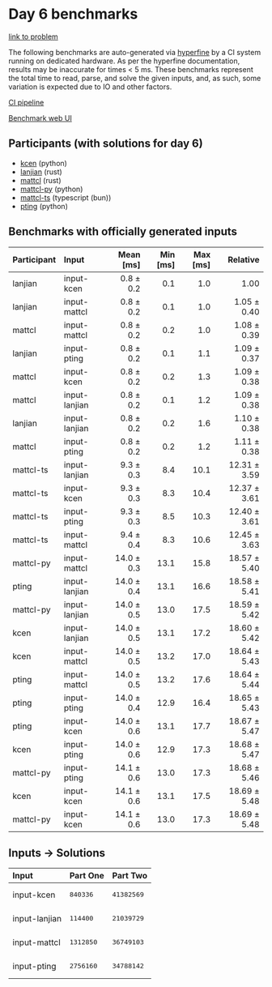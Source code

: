 # Day 6 benchmarks

[link to problem](https://adventofcode.com/2023/day/6)

The following benchmarks are auto-generated via
[hyperfine](https://github.com/sharkdp/hyperfine) by a CI system running on
dedicated hardware. As per the hyperfine documentation, results may be
inaccurate for times < 5 ms. These benchmarks represent the total time to read,
parse, and solve the given inputs, and, as such, some variation is expected due
to IO and other factors.

[CI pipeline](http://ci.papercode.net:8080/teams/main/pipelines/aoc2023)

[Benchmark web UI](https://aoc.ancalagon.black)


## Participants (with solutions for day 6)

- [kcen](https://github.com/kcen/aoc2023) (python)
- [lanjian](https://github.com/lanjian/aoc-2023) (rust)
- [mattcl](https://github.com/mattcl/aoc2023) (rust)
- [mattcl-py](https://github.com/mattcl/aoc2023-py) (python)
- [mattcl-ts](https://github.com/mattcl/aoc2023-js) (typescript (bun))
- [pting](https://github.com/pting/aoc2023) (python)


## Benchmarks with officially generated inputs

| Participant | Input | Mean [ms] | Min [ms] | Max [ms] | Relative |
|:---|:---|---:|---:|---:|---:|
| lanjian | input-kcen | 0.8 ± 0.2 | 0.1 | 1.0 | 1.00 |
| lanjian | input-mattcl | 0.8 ± 0.2 | 0.1 | 1.0 | 1.05 ± 0.40 |
| mattcl | input-mattcl | 0.8 ± 0.2 | 0.2 | 1.0 | 1.08 ± 0.39 |
| lanjian | input-pting | 0.8 ± 0.2 | 0.1 | 1.1 | 1.09 ± 0.37 |
| mattcl | input-kcen | 0.8 ± 0.2 | 0.2 | 1.3 | 1.09 ± 0.38 |
| mattcl | input-lanjian | 0.8 ± 0.2 | 0.1 | 1.2 | 1.09 ± 0.38 |
| lanjian | input-lanjian | 0.8 ± 0.2 | 0.2 | 1.6 | 1.10 ± 0.38 |
| mattcl | input-pting | 0.8 ± 0.2 | 0.2 | 1.2 | 1.11 ± 0.38 |
| mattcl-ts | input-lanjian | 9.3 ± 0.3 | 8.4 | 10.1 | 12.31 ± 3.59 |
| mattcl-ts | input-kcen | 9.3 ± 0.3 | 8.3 | 10.4 | 12.37 ± 3.61 |
| mattcl-ts | input-pting | 9.3 ± 0.3 | 8.5 | 10.3 | 12.40 ± 3.61 |
| mattcl-ts | input-mattcl | 9.4 ± 0.4 | 8.3 | 10.6 | 12.45 ± 3.63 |
| mattcl-py | input-mattcl | 14.0 ± 0.3 | 13.1 | 15.8 | 18.57 ± 5.40 |
| pting | input-lanjian | 14.0 ± 0.4 | 13.1 | 16.6 | 18.58 ± 5.41 |
| mattcl-py | input-lanjian | 14.0 ± 0.5 | 13.0 | 17.5 | 18.59 ± 5.42 |
| kcen | input-lanjian | 14.0 ± 0.5 | 13.1 | 17.2 | 18.60 ± 5.42 |
| kcen | input-mattcl | 14.0 ± 0.5 | 13.2 | 17.0 | 18.64 ± 5.43 |
| pting | input-mattcl | 14.0 ± 0.5 | 13.2 | 17.6 | 18.64 ± 5.44 |
| pting | input-pting | 14.0 ± 0.4 | 12.9 | 16.4 | 18.65 ± 5.43 |
| pting | input-kcen | 14.0 ± 0.6 | 13.1 | 17.7 | 18.67 ± 5.47 |
| kcen | input-pting | 14.0 ± 0.6 | 12.9 | 17.3 | 18.68 ± 5.47 |
| mattcl-py | input-pting | 14.1 ± 0.6 | 13.0 | 17.3 | 18.68 ± 5.46 |
| kcen | input-kcen | 14.1 ± 0.6 | 13.1 | 17.5 | 18.69 ± 5.48 |
| mattcl-py | input-kcen | 14.1 ± 0.6 | 13.0 | 17.3 | 18.69 ± 5.48 |


## Inputs -> Solutions

| Input | Part One | Part Two |
|:---|:---|:---|
|input-kcen|<pre>840336</pre>|<pre>41382569</pre>|
|input-lanjian|<pre>114400</pre>|<pre>21039729</pre>|
|input-mattcl|<pre>1312850</pre>|<pre>36749103</pre>|
|input-pting|<pre>2756160</pre>|<pre>34788142</pre>|